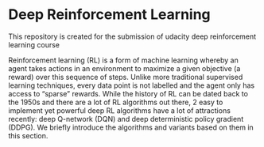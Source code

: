 # Deep Reinforcement Learning
This repository is created for the submission of udacity deep reinforcement learning course


Reinforcement learning (RL) is a form of machine learning whereby an agent takes actions in an environment to maximize a given objective (a reward) over this sequence of steps. Unlike more traditional supervised learning techniques, every data point is not labelled and the agent only has access to “sparse” rewards. While the history of RL can be dated back to the 1950s and there are a lot of RL algorithms out there, 2 easy to implement yet powerful deep RL algorithms have a lot of attractions recently: deep Q-network (DQN) and deep deterministic policy gradient (DDPG). We briefly introduce the algorithms and variants based on them in this section.
